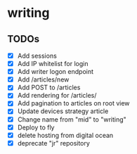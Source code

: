 # writing

## TODOs

- [x] Add sessions
- [x] Add IP whitelist for login
- [x] Add writer logon endpoint
- [x] Add /articles/new
- [x] Add POST to /articles
- [x] Add rendering for /articles/<id>
- [x] Add pagination to articles on root view
- [x] Update devices strategy article
- [x] Change name from "mid" to "writing"
- [x] Deploy to fly
- [x] delete hosting from digital ocean
- [x] deprecate "jr" repository
